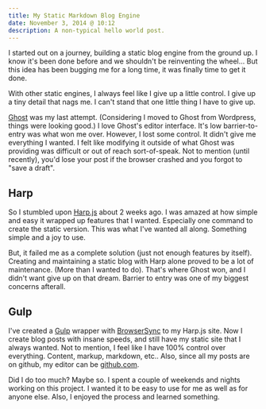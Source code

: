 ```yaml
---
title: My Static Markdown Blog Engine
date: November 3, 2014 @ 10:12
description: A non-typical hello world post.
---
```


I started out on a journey, building a static blog engine from the ground up. I know it's been done before and we shouldn't be reinventing the wheel... But this idea has been bugging me for a long time, it was finally time to get it done. 

With other static engines, I always feel like I give up a little control. I give up a tiny detail that nags me. I can't stand that one little thing I have to give up. 

[Ghost](http://tryghost.org) was my last attempt. (Considering I moved to Ghost from Wordpress, things were looking good.) I love Ghost's editor interface. It's low barrier-to-entry was what won me over. However, I lost some control. It didn't give me everything I wanted. I felt like modifying it outside of what Ghost was providing was difficult or out of reach sort-of-speak. Not to mention (until recently), you'd lose your post if the browser crashed and you forgot to "save a draft".


## Harp

So I stumbled upon [Harp.js](http://harpjs.com) about 2 weeks ago. I was amazed at how simple and easy it wrapped up features that I wanted. Especially one command to create the static version. This was what I've wanted all along. Something simple and a joy to use.

But, it failed me as a complete solution (just not enough features by itself). Creating and maintaining a static blog with Harp alone proved to be a lot of maintenance. (More than I wanted to do). That's where Ghost won, and I didn't want give up on that dream. Barrier to entry was one of my biggest concerns afterall.

## Gulp

I've created a [Gulp](http://gulpjs.com/) wrapper with [BrowserSync](http://www.browsersync.io/) to my Harp.js site. Now I create blog posts with insane speeds, and still have my static site that I always wanted. Not to mention, I feel like I have 100% control over everything. Content, markup, markdown, etc.. Also, since all my posts are on github, my editor can be [github.com](http://github.com).

Did I do too much? Maybe so. I spent a couple of weekends and nights working on this project. I wanted it to be easy to use for me as well as for anyone else.  Also, I enjoyed the process and learned something.
